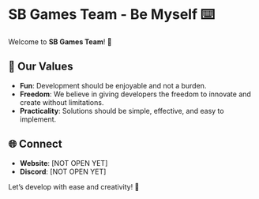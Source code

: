 # SB Games Team - Be Myself ⌨️

Welcome to **SB Games Team**! 🚀

## 🌟 Our Values

- **Fun**: Development should be enjoyable and not a burden.
- **Freedom**: We believe in giving developers the freedom to innovate and create without limitations.
- **Practicality**: Solutions should be simple, effective, and easy to implement.

## 🌐 Connect

- **Website**: [NOT OPEN YET]
- **Discord**: [NOT OPEN YET]

Let’s develop with ease and creativity! 🎉

